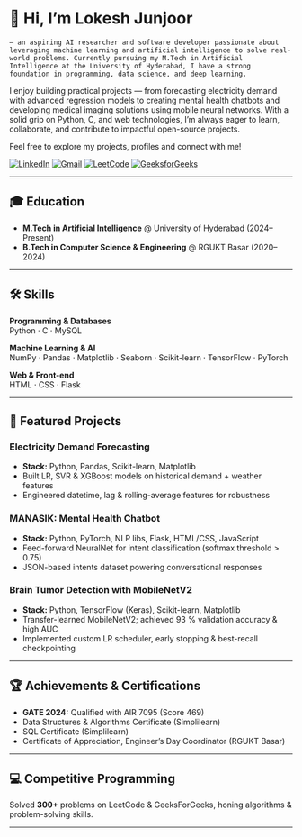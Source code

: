 # 👋 Hi, I’m Lokesh Junjoor
    — an aspiring AI researcher and software developer passionate about leveraging machine learning and artificial intelligence to solve real-world problems. Currently pursuing my M.Tech in Artificial Intelligence at the University of Hyderabad, I have a strong foundation in programming, data science, and deep learning.

I enjoy building practical projects — from forecasting electricity demand with advanced regression models to creating mental health chatbots and developing medical imaging solutions using mobile neural networks. With a solid grip on Python, C, and web technologies, I’m always eager to learn, collaborate, and contribute to impactful open-source projects.

Feel free to explore my projects, profiles and connect with me!

[![LinkedIn](https://img.shields.io/badge/LinkedIn-0A66C2?style=flat-square&logo=linkedin&logoColor=white)](https://www.linkedin.com/in/lokesh-junjoor-a00b0823b/)
[![Gmail](https://img.shields.io/badge/Email-D14836?style=flat-square&logo=gmail&logoColor=white)](mailto:junjoorlokesh@gmail.com)
[![LeetCode](https://img.shields.io/badge/LeetCode-FFA116?style=flat-square&logo=leetcode&logoColor=white)](https://leetcode.com/u/kanna_lokesh/)
[![GeeksforGeeks](https://img.shields.io/badge/GeeksforGeeks-00611C?style=flat-square&logo=geeksforgeeks&logoColor=white)](https://www.geeksforgeeks.org/user/junjoorlokesh/)

---

## 🎓 Education

- **M.Tech in Artificial Intelligence** @ University of Hyderabad (2024–Present)  
- **B.Tech in Computer Science & Engineering** @ RGUKT Basar (2020–2024)  

---

## 🛠️ Skills

**Programming & Databases**  
Python · C · MySQL  

**Machine Learning & AI**  
NumPy · Pandas · Matplotlib · Seaborn · Scikit-learn · TensorFlow · PyTorch  

**Web & Front-end**  
HTML · CSS · Flask  

---

## 🔭 Featured Projects

### Electricity Demand Forecasting  
- **Stack:** Python, Pandas, Scikit-learn, Matplotlib  
- Built LR, SVR & XGBoost models on historical demand + weather features  
- Engineered datetime, lag & rolling-average features for robustness  

### MANASIK: Mental Health Chatbot  
- **Stack:** Python, PyTorch, NLP libs, Flask, HTML/CSS, JavaScript  
- Feed-forward NeuralNet for intent classification (softmax threshold > 0.75)  
- JSON-based intents dataset powering conversational responses  

### Brain Tumor Detection with MobileNetV2  
- **Stack:** Python, TensorFlow (Keras), Scikit-learn, Matplotlib  
- Transfer-learned MobileNetV2; achieved 93 % validation accuracy & high AUC  
- Implemented custom LR scheduler, early stopping & best-recall checkpointing  

---

## 🏆 Achievements & Certifications

- **GATE 2024:** Qualified with AIR 7095 (Score 469)  
- Data Structures & Algorithms Certificate (Simplilearn)  
- SQL Certificate (Simplilearn)  
- Certificate of Appreciation, Engineer’s Day Coordinator (RGUKT Basar)  

---

## 💻 Competitive Programming

Solved **300+** problems on LeetCode & GeeksForGeeks, honing algorithms & problem-solving skills.

---

